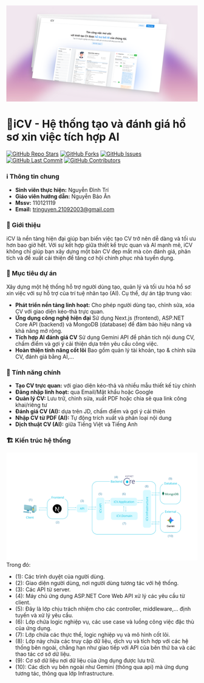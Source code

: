 ![](docs/images/image.png)
# 📄iCV - Hệ thống tạo và đánh giá hồ sơ xin việc tích hợp AI
[![GitHub Repo Stars](https://img.shields.io/github/stars/dinhtri21/tn-da21ttb-110121119-nguyendinhtri-icv)](https://github.com/dinhtri21/tn-da21ttb-110121119-nguyendinhtri-icv/stargazers) [![GitHub Forks](https://img.shields.io/github/forks/dinhtri21/tn-da21ttb-110121119-nguyendinhtri-icv)](https://github.com/dinhtri21/tn-da21ttb-110121119-nguyendinhtri-icv/network/members) [![GitHub Issues](https://img.shields.io/github/issues/dinhtri21/tn-da21ttb-110121119-nguyendinhtri-icv)](https://github.com/dinhtri21/tn-da21ttb-110121119-nguyendinhtri-icv/issues) [![GitHub Last Commit](https://img.shields.io/github/last-commit/dinhtri21/tn-da21ttb-110121119-nguyendinhtri-icv)](https://github.com/dinhtri21/tn-da21ttb-110121119-nguyendinhtri-icv/commits/main) [![GitHub Contributors](https://img.shields.io/github/contributors/dinhtri21/tn-da21ttb-110121119-nguyendinhtri-icv?style=flat&color=blue)](https://github.com/dinhtri21/tn-da21ttb-110121119-nguyendinhtri-icv/graphs/contributors)
### ℹ️ Thông tin chung
- **Sinh viên thực hiện:** Nguyễn Đình Trí  
- **Giáo viên hướng dẫn:** Nguyễn Bảo Ân  
- **Mssv:** 110121119  
- **Email:** [tringuyen.21092003@gmail.com](mailto:tringuyen.21092003@gmail.com)  
### 📝 Giới thiệu
iCV là nền tảng hiện đại giúp bạn biến việc tạo CV trở nên dễ dàng và tối ưu hơn bao giờ hết. Với sự kết hợp giữa thiết kế trực quan và AI mạnh mẽ, iCV không chỉ giúp bạn xây dựng một bản CV đẹp mắt mà còn đánh giá, phân tích và đề xuất cải thiện để tăng cơ hội chinh phục nhà tuyển dụng.
### 🎯 Mục tiêu dự án
Xây dựng một hệ thống hỗ trợ người dùng tạo, quản lý và tối ưu hóa hồ sơ xin việc với sự hỗ trợ của trí tuệ nhân tạo (AI). Cụ thể, dự án tập trung vào:
- **Phát triển nền tảng linh hoạt:** Cho phép người dùng tạo, chỉnh sửa, xóa CV với giao diện kéo-thả trực quan.
- **Ứng dụng công nghệ hiện đại** Sử dụng Next.js (frontend), ASP.NET Core API (backend) và MongoDB (database) để đảm bảo hiệu năng và khả năng mở rộng.
- **Tích hợp AI đánh giá CV** Sử dụng Gemini API để phân tích nội dung CV, chấm điểm và gợi ý cải thiện dựa trên yêu cầu công việc.
- **Hoàn thiện tính năng cốt lõi** Bao gồm quản lý tài khoản, tạo & chỉnh sửa CV, đánh giá bằng AI,...
### 🔑 Tính năng chính
- **Tạo CV trực quan:** với giao diện kéo-thả và nhiều mẫu thiết kế tùy chỉnh  
- **Đăng nhập linh hoạt:** qua Email/Mật khẩu hoặc Google  
- **Quản lý CV:** Lưu trữ, chỉnh sửa, xuất PDF hoặc chia sẻ qua link công khai/riêng tư  
- **Đánh giá CV (AI):** dựa trên JD, chấm điểm và gợi ý cải thiện  
- **Nhập CV từ PDF (AI):** Tự động trích xuất và phân loại nội dung  
- **Dịch thuật CV (AI):** giữa Tiếng Việt và Tiếng Anh  
### 🏗️ Kiến trúc hệ thống
![architecture](docs/images/architecture.png)
Trong đó:  
- (1): Các trình duyệt của người dùng.  
- (2): Giao diện người dùng, nơi người dùng tương tác với hệ thống.  
- (3): Các API từ server.  
- (4): Máy chủ ứng dụng ASP.NET Core Web API xử lý các yêu cầu từ client.  
- (5): Đây là lớp chịu trách nhiệm cho các controller, middleware,… định tuyến và xử lý yêu cầu.  
- (6): Lớp chứa logic nghiệp vụ, các use case và luồng công việc đặc thù của ứng dụng.  
- (7): Lớp chứa các thực thể, logic nghiệp vụ và mô hình cốt lõi.  
- (8): Lớp này chứa các truy cập dữ liệu, dịch vụ và tích hợp với các hệ thống bên ngoài, chẳng hạn như giao tiếp với API của bên thứ ba và các thao tác cơ sở dữ liệu.  
- (9): Cơ sở dữ liệu nơi dữ liệu của ứng dụng được lưu trữ.  
- (10): Các dịch vụ bên ngoài như Gemini (thông qua api) mà ứng dụng tương tác, thông qua lớp Infrastructure.  
